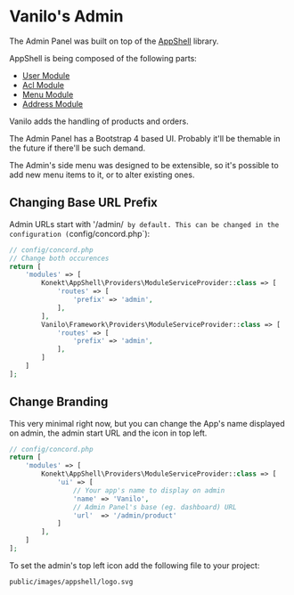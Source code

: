# Vanilo's Admin

The Admin Panel was built on top of the
[AppShell](https://github.com/artkonekt/appshell) library.

AppShell is being composed of the following parts:
- [User Module](users.md)
- [Acl Module](acl.md)
- [Menu Module](https://github.com/artkonekt/menu)
- [Address Module](addresses.md)

Vanilo adds the handling of products and orders.

The Admin Panel has a Bootstrap 4 based UI. Probably it'll be themable
in the future if there'll be such demand.

The Admin's side menu was designed to be extensible, so it's possible to
add new menu items to it, or to alter existing ones.

## Changing Base URL Prefix

Admin URLs start with '/admin/` by default. This can be changed in the
configuration (`config/concord.php`):

```php
// config/concord.php
// Change both occurences
return [
    'modules' => [
        Konekt\AppShell\Providers\ModuleServiceProvider::class => [
            'routes' => [
                'prefix' => 'admin', 
            ],
        ],
        Vanilo\Framework\Providers\ModuleServiceProvider::class => [
            'routes' => [
                'prefix' => 'admin', 
            ],  
        ]
    ]
];
```
## Change Branding

This very minimal right now, but you can change the App's name displayed
on admin, the admin start URL and the icon in top left.

```php
// config/concord.php
return [
    'modules' => [
        Konekt\AppShell\Providers\ModuleServiceProvider::class => [
            'ui' => [
                // Your app's name to display on admin
                'name' => 'Vanilo',
                // Admin Panel's base (eg. dashboard) URL
                'url'  => '/admin/product'
            ]
        ],
    ]
];
```

To set the admin's top left icon add the following file to your project:

`public/images/appshell/logo.svg`


